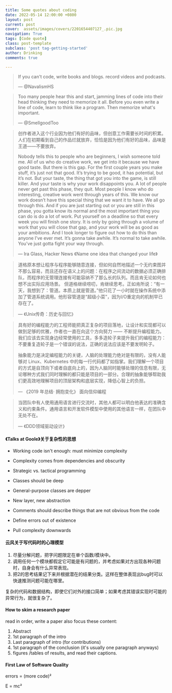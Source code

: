 ```yaml
---
title: Some quotes about coding
date: 2022-05-14 12:00:00 +0800
layout: post
current: post
cover:  assets/images/covers/2201654407127_.pic.jpg
navigation: True
tags: [Code quote]
class: post-template
subclass: 'post tag-getting-started'
author: Drinking
comments: true

---
```


> If you can't code, write books and blogs. record videos and podcasts.  
>
> — @NavalismHS

> Too many people hear this and start, jamming lines of code into their head thinking they need to memorize it all. Before you even write a line of code, learn to think like a program. Then memorize what's important. 
>
> — @SmellgoodToo

>创作者进入这个行业因为他们有好的品味，但创意工作需要长时间的积累。人们在初期看到自己的作品烂就放弃，恰恰是因为他们有好的品味，品味是王道——不要放弃。
>
>Nobody tells this to people who are beginners, I wish someone told me. All of us who do creative work, we get into it because we have good taste. But there is this gap. For the first couple years you make stuff, it’s just not that good. It’s trying to be good, it has potential, but it’s not. But your taste, the thing that got you into the game, is still killer. And your taste is why your work disappoints you. A lot of people never get past this phase, they quit. Most people I know who do interesting, creative work went through years of this. We know our work doesn’t have this special thing that we want it to have. We all go through this. And if you are just starting out or you are still in this phase, you gotta know its normal and the most important thing you can do is do a lot of work. Put yourself on a deadline so that every week you will finish one story. It is only by going through a volume of work that you will close that gap, and your work will be as good as your ambitions. And I took longer to figure out how to do this than anyone I’ve ever met. It’s gonna take awhile. It’s normal to take awhile. You’ve just gotta fight your way through.
>
>— Ira Glass, Hacker News 《Name one idea that changed your life》

> 道格原本想让程序与程序能够随意连接，但如何自然地描述一个无约束图并不那么容易，而且还存在语义上的问题：在程序之间流动的数据必须正确排队，而程序的无管理连接有可能容纳不了那么长的队列。而且肯无论如何也想不出实际应用场景。
> 但道格继续唠叨，肯继续思考。正如肯所说：“有一天，我想到了：管道。本质上就是管道。”他只花了一小时就在操作系统中添加了管道系统调用。他形容管道是“超级小菜”，因为I/O重定向的机制早已存在了。
>
> — 《Unix传奇：历史与回忆》

>具有好的编程能力的工程师能把真正复杂的项目落地，让设计和实现都可以做到足够的优雅，作者也一直在向这个方向努力 —— 不断提升编程能力。我们应该去实现身边经常使用的工具，多多造轮子来提升我们的编程能力：不要重复造轮子是一个错误的说法，正确的说法应该是不要发明轮子。
>
>抽象能力是决定编程能力的关键，人脑的处理能力绝对是有限的，没有人能够对 Linux、Kubernetes 中的每一行代码都了如指掌。我们理解一个项目的方式是自顶向下或者自底向上的，因为人脑同时能够处理的信息有限，无论哪种方式我们同时理解的都只能是项目的一部分。合理的抽象能够帮助我们更高效地理解项目的顶层架构和底层实现，降低心智上的负担。
>
>— 《2019 年总结· 拥抱变化》 面向信仰编程

> 当团队中有人使用通用语言进行交流时，其他人都可以明白他表达的准确含义和约束条件。通用语言和开发软件模型中使用的其他语言一样，在团队中无处不在。
>
> — 《DDD领域驱动设计》

#### 《Talks at Goole》关于复杂性的思想

- Working code isn't enough: must minimize complexity

- Complexity comes from dependencies and obscurity

- Strategic vs. tactical programming

- Classes should be deep

- General-purpose classes are depper

- New layer, new abstraction

- Comments should describe things that are not obvious from the code

- Define errors out of existence

- Pull complexity downwards

#### 云风关于写代码时的心理模型

1. 尽量分解问题，把字问题限定在单个函数/模块中。
2. 调用任何一个模块都假定它可能是有问题的，并考虑如果对方出现各种问题时，自身会有什么异常表现。
3. 把2的思考结果记下来并根据潜在的结果分类。这样在整体表现出bug时可以快速推测问题可能在哪里。

复杂的代码和数据结构，即使它们对外的接口简单；如果考虑其错误实现时可能的异常行为，就很复杂了。

#### How to skim a research paper

read in order, write a paper also focus these content:

1) Abstract
2) 1st paragraph of the intro
3) Last paragraph  of intro (for contributions)
4) 1st paragraph of the conclusion (it's usually one paragraph anyways)
5) figures /tables of results, and read their captions.

#### First Law of Software Quality

errors = (more code)²

E = mc²

